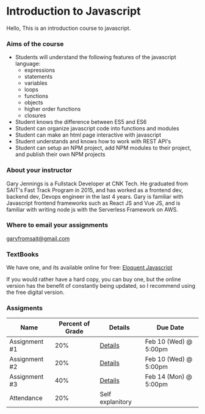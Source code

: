 # Introduction to Javascript

Hello, 
This is an introduction course to javascript. 



### Aims of the course
- Students will understand the following features of the javascript language:
  - expressions
  - statements
  - variables
  - loops
  - functions
  - objects
  - higher order functions
  - closures
- Student knows the difference between ES5 and ES6
- Student can organize javascript code into functions and modules
- Student can make an html page interactive with javascript
- Student understands and knows how to work with REST API's
- Student can setup an NPM project, add NPM modules to their project, and publish their own NPM projects

### About your instructor
Gary Jennings is a Fullstack Developer at CNK Tech. He graduated from SAIT's Fast Track Program in 2015, and has worked as a frontend dev, backend dev, Devops engineer in the last 4 years. Gary is familiar with Javascript frontend frameworks such as React JS and Vue JS, and is familiar with writing node js with the Serverless Framework on AWS.

### Where to email your assignments
garyfromsait@gmail.com

### TextBooks
We have one, and its available online for free:
[Eloquent Javascript](https://eloquentjavascript.net/)

If you would rather have a hard copy, you can buy one, but the online version has the benefit of constantly being updated, so I recommend using the free digital version.

### Assigments
| Name | Percent of Grade | Details | Due Date|
| --- | --- | --- | --- |
| Assignment #1 | 20% |  [Details](https://github.com/dodgeblaster/jscourse/tree/master/assignments/assignment-1) |  Feb 10 (Wed) @ 5:00pm|
| Assignment #2 | 20% | [Details](https://github.com/dodgeblaster/jscourse/tree/master/assignments/assignment-2) |  Feb 10 (Wed) @ 5:00pm|
| Assignment #3 | 40% |  [Details](https://github.com/dodgeblaster/jscourse/tree/master/assignments/assignment-3) | Feb 14 (Mon) @ 5:00pm | 
| Attendance | 20% | Self explanitory ||
